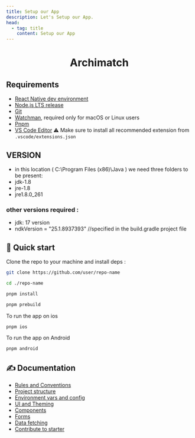 ```yaml
---
title: Setup our App
description: Let's Setup our App.
head:
  - tag: title
    content: Setup our App
---
```


<h1 align="center">Archimatch </h1>

## Requirements

- [React Native dev environment ](https://reactnative.dev/docs/environment-setup)
- [Node.js LTS release](https://nodejs.org/en/)
- [Git](https://git-scm.com/)
- [Watchman](https://facebook.github.io/watchman/docs/install#buildinstall), required only for macOS or Linux users
- [Pnpm](https://pnpm.io/installation)
- [VS Code Editor](https://code.visualstudio.com/download) ⚠️ Make sure to install all recommended extension from `.vscode/extensions.json`

## VERSION

- in this location ( C:\Program Files (x86)\Java ) we need three folders to be present:
- jdk-1.8
- jre-1.8
- jre1.8.0_261

### other versions required :

- jdk: 17 version
- ndkVersion = "25.1.8937393" //specified in the build.gradle project file

## 👋 Quick start

Clone the repo to your machine and install deps :

```sh
git clone https://github.com/user/repo-name

cd ./repo-name

pnpm install

pnpm prebuild
```

To run the app on ios

```sh
pnpm ios
```

To run the app on Android

```sh
pnpm android
```

## ✍️ Documentation

- [Rules and Conventions](https://starter.obytes.com/getting-started/rules-and-conventions/)
- [Project structure](https://starter.obytes.com/getting-started/project-structure)
- [Environment vars and config](https://starter.obytes.com/getting-started/environment-vars-config)
- [UI and Theming](https://starter.obytes.com/ui-and-theme/ui-theming)
- [Components](https://starter.obytes.com/ui-and-theme/components)
- [Forms](https://starter.obytes.com/ui-and-theme/Forms)
- [Data fetching](https://starter.obytes.com/guides/data-fetching)
- [Contribute to starter](https://starter.obytes.com/how-to-contribute/)

